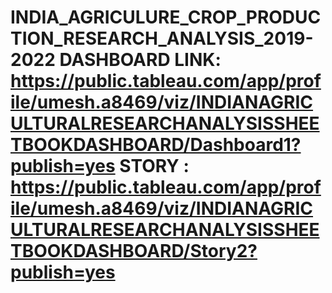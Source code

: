 # INDIA_AGRICULURE_CROP_PRODUCTION_RESEARCH_ANALYSIS_2019-2022                                                                                                                                                                                                                                                                                                      DASHBOARD LINK: https://public.tableau.com/app/profile/umesh.a8469/viz/INDIANAGRICULTURALRESEARCHANALYSISSHEETBOOKDASHBOARD/Dashboard1?publish=yes											   																																																																																													STORY :	https://public.tableau.com/app/profile/umesh.a8469/viz/INDIANAGRICULTURALRESEARCHANALYSISSHEETBOOKDASHBOARD/Story2?publish=yes
